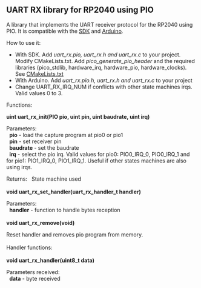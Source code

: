 ## UART RX library for RP2040 using PIO

A library that implements the UART receiver protocol for the RP2040 using PIO. It is compatible with the [SDK](https://raspberrypi.github.io/pico-sdk-doxygen/) and [Arduino](https://github.com/earlephilhower/arduino-pico).

How to use it:

- With SDK. Add *uart_rx.pio, uart_rx.h and uart_rx.c* to your project. Modify CMakeLists.txt. Add *pico_generate_pio_header* and the required libraries (pico_stdlib, hardware_irq, hardware_pio, hardware_clocks). See [CMakeLists.txt](sdk/CMakeLists.txt)
- With Arduino. Add *uart_rx.pio.h, uart_rx.h and uart_rx.c* to your project  
- Change UART_RX_IRQ_NUM if conflicts with other state machines irqs. Valid values 0 to 3.  


Functions:  

**uint uart_rx_init(PIO pio, uint pin, uint baudrate, uint irq)**  

Parameters:  
&nbsp;&nbsp;**pio** - load the capture program at pio0 or pio1  
&nbsp;&nbsp;**pin** - set receiver pin  
&nbsp;&nbsp;**baudrate** - set the baudrate  
&nbsp;&nbsp;**irq** - select the pio irq. Valid values for pio0: PIO0_IRQ_0, PIO0_IRQ_1 and for pio1: PIO1_IRQ_0, PIO1_IRQ_1. Useful if other states machines are also using irqs.

Returns:
&nbsp;&nbsp;State machine used  
\
**void uart_rx_set_handler(uart_rx_handler_t handler)**  

Parameters:  
&nbsp;&nbsp;**handler** - function to handle bytes reception  
\
**void uart_rx_remove(void)**  

Reset handler and removes pio program from memory.  
\
Handler functions:  
\
**void uart_rx_handler(uint8_t data)**  

Parameters received:  
&nbsp;&nbsp;**data** - byte received   
